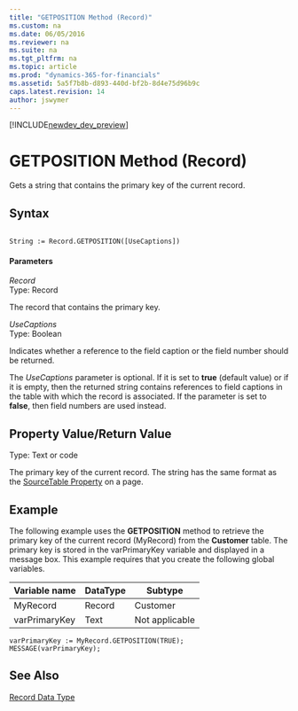 ```yaml
---
title: "GETPOSITION Method (Record)"
ms.custom: na
ms.date: 06/05/2016
ms.reviewer: na
ms.suite: na
ms.tgt_pltfrm: na
ms.topic: article
ms.prod: "dynamics-365-for-financials"
ms.assetid: 5a5f7b8b-d893-440d-bf2b-8d4e75d96b9c
caps.latest.revision: 14
author: jswymer
---
```


[!INCLUDE[newdev_dev_preview](../includes/newdev_dev_preview.md)]

# GETPOSITION Method (Record)
Gets a string that contains the primary key of the current record.  
  
## Syntax  
  
```  
  
String := Record.GETPOSITION([UseCaptions])  
```  
  
#### Parameters  
 *Record*  
 Type: Record  
  
 The record that contains the primary key.  
  
 *UseCaptions*  
 Type: Boolean 
 
 Indicates whether a reference to the field caption or the field number should be returned.  
 
 The *UseCaptions* parameter is optional. If it is set to **true** \(default value\) or if it is empty, then the returned string contains references to field captions in the table with which the record is associated. If the parameter is set to **false**, then field numbers are used instead.  
  
## Property Value/Return Value  
 Type: Text or code  
  
 The primary key of the current record. The string has the same format as the [SourceTable Property](../properties/devenv-SourceTable-Property.md) on a page.  
  
## Example  
 The following example uses the **GETPOSITION** method to retrieve the primary key of the current record \(MyRecord\) from the **Customer** table. The primary key is stored in the varPrimaryKey variable and displayed in a message box. This example requires that you create the following global variables.  
  
|Variable name|DataType|Subtype|  
|-------------------|--------------|-------------|  
|MyRecord|Record|Customer|  
|varPrimaryKey|Text|Not applicable|  
  
```  
varPrimaryKey := MyRecord.GETPOSITION(TRUE);  
MESSAGE(varPrimaryKey);  
```  
  
## See Also  
 [Record Data Type](../datatypes/devenv-Record-Data-Type.md)